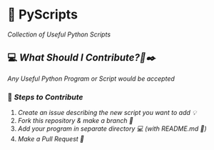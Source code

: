 # 🐍 PyScripts

_Collection of Useful Python Scripts_

## 💻 _What Should I Contribute?🤔✒️_

_Any Useful Python Program or Script would be accepted_

### 🚀 _Steps to Contribute_
1. _Create an issue describing the new script you want to add 💡_
2. _Fork this repository & make a branch 🍴_
3. _Add your program in separate directory 💻 (with README.md 📖)_
6. _Make a Pull Request 🎉_

